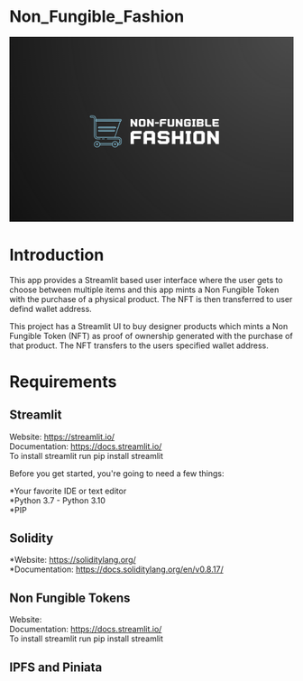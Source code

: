 # Non_Fungible_Fashion

!['NFF Header image'](./Resources/Images/NFF_header.png)





# Introduction

This app provides a Streamlit based user interface where the  user gets to choose between multiple items and this app mints a Non Fungible Token with the purchase of a physical product. The NFT is then transferred to user defind wallet address. 

This project has a Streamlit UI to buy designer products which mints a Non Fungible Token (NFT) as proof of ownership generated with the purchase of that product. The NFT transfers to the users specified wallet address. 

# Requirements

## Streamlit

Website: https://streamlit.io/ <br>
Documentation: https://docs.streamlit.io/ <br>
To install streamlit run pip install streamlit <br>


Before you get started, you're going to need a few things:<br>

   *Your favorite IDE or text editor <br>
   *Python 3.7 - Python 3.10 <br>
   *PIP <br>

## Solidity

*Website: https://soliditylang.org/ <br>
*Documentation: https://docs.soliditylang.org/en/v0.8.17/ <br>



## Non Fungible Tokens

Website:  <br>
Documentation: https://docs.streamlit.io/ <br>
To install streamlit run pip install streamlit <br>

## IPFS and Piniata






